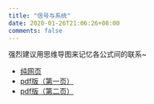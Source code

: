 ```yaml
---
title: "信号与系统"
date: 2020-01-26T21:06:26+08:00
comments: false
---
```


强烈建议用思维导图来记忆各公式间的联系~

- [纯网页](Signals&Systems.html)
- [pdf版（第一页）](Signals&Systems1.pdf "下载Signals&Systems1.pdf")
- [pdf版（第二页）](Signals&Systems2.pdf "下载Signals&Systems2.pdf")